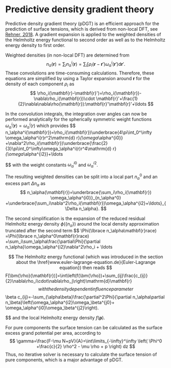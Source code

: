 # Predictive density gradient theory

Predictive density gradient theory (pDGT)  is an efficient approach for the prediction of surface tensions, which is derived from non-local DFT, see [Rehner, 2018](https://journals.aps.org/pre/abstract/10.1103/PhysRevE.98.063312). A gradient expansion is applied to the weighted densities of the Helmholtz energy functional to second order as well as to the Helmholtz energy density to first order. 

Weighted densities (in non-local DFT) are determined from
$$
	n_\alpha(\mathbf{r})=\sum_in_\alpha^i(\mathbf{r})=\sum_i\int\rho_i(\mathbf{r}- \mathbf{r}')\omega_\alpha^i(\mathbf{r}')\mathrm{d}\mathbf{r}'.
$$
These convolutions are time-consuming calculations. Therefore, these equations are simplified by using a Taylor expansion around $\mathbf{r}$ for the density of each component $\rho_i$ as
$$
	\rho_i(\mathbf{r}-\mathbf{r}')=\rho_i(\mathbf{r})-\nabla\rho_i(\mathbf{r})\cdot \mathbf{r}'+\frac{1}{2}\nabla\nabla\rho(\mathbf{r}):\mathbf{r}'\mathbf{r}'+\ldots  
$$

In the convolution integrals, the integration over angles can now be performed analytically for the spherically symmetric weight functions $\omega_\alpha^i(\mathbf{r})=\omega_\alpha^i(r)$
which provides
$$
	n_\alpha^i(\mathbf{r})=\rho_i(\mathbf{r})\underbrace{4\pi\int_0^\infty \omega_\alpha^i(r)r^2\mathrm{d} r}_{\omega_\alpha^{i0}}
	+\nabla^2\rho_i(\mathbf{r})\underbrace{\frac{2}{3}\pi\int_0^\infty\omega_\alpha^i(r)r^4\mathrm{d} r}_{\omega_\alpha^{i2}}+\ldots
	
$$
with the weight constants $\omega_\alpha^{i0}$ and $\omega_\alpha^{i2}$. 

The resulting weighted densities can be split into a local part $n_\alpha^0$ and an excess part $\Delta n_\alpha$ as
$$
	n_\alpha(\mathbf{r})=\underbrace{\sum_i\rho_i(\mathbf{r}) \omega_\alpha^{i0}}_{n_\alpha^0} +\underbrace{\sum_i\nabla^2\rho_i(\mathbf{r})\omega_\alpha^{i2}+\ldots}_{\Delta n_\alpha}.
$$


The second simplification is the expansion of the reduced residual
Helmholtz energy density $\phi(\{ n_\alpha\})$ around the local density approximation truncated after the second term
$$
	\Phi(\lbrace n_\alpha\mathbf{r}race)
	=\Phi(\lbrace n_\alpha^0\mathbf{r}race)
	+\sum_i\sum_\alpha\frac{\partial\Phi}{\partial n_\alpha}\omega_\alpha^{i2}\nabla^2\rho_i + \ldots
	
$$
The Helmholtz energy functional (which was introduced in the section about the \href{www.euler-lagrange-equation.de}{Euler-Lagrange equation}) then reads
$$
	F[\bm{\rho}(\mathbf{r})]=\int\left(f(\bm{\rho})+\sum_{ij}\frac{c_{ij}}{2}\nabla\rho_i\cdot\nabla\rho_j\right)\mathrm{d}\mathbf{r}
$$
with the density dependent influence parameter
$$
	\beta c_{ij}=-\sum_{\alpha\beta}\frac{\partial^2\Phi}{\partial n_\alpha\partial n_\beta}\left(\omega_\alpha^{i2}\omega_\beta^{j0}+ \omega_\alpha^{i0}\omega_\beta^{j2}\right).
	
$$
and the local Helmholtz energy density $f(\bm{\rho})$.



For pure components the surface tension can be calculated as the surface excess grand potential per area, according to
$$
	\gamma=\frac{F-\mu N+pV}{A}=\int\limits_{-\infty}^\infty \left( \Phi^0 +\frac{c}{2} \rho^2 - \mu \rho + p \right) dz
$$
Thus, no iterative solver is necessary to calculate the surface tension of pure components, which is a major advantage of pDGT. 

